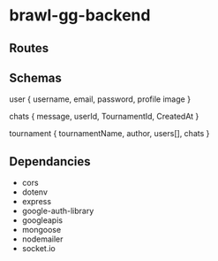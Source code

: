 # brawl-gg-backend

## Routes

## Schemas

user {
    username,
    email,
    password,
    profile image
}

chats {
    message,
    userId,
    TournamentId,
    CreatedAt
}

tournament {
    tournamentName,
    author,
    users[],
    chats
}

## Dependancies

- cors
- dotenv
- express
- google-auth-library
- googleapis
- mongoose
- nodemailer
- socket.io